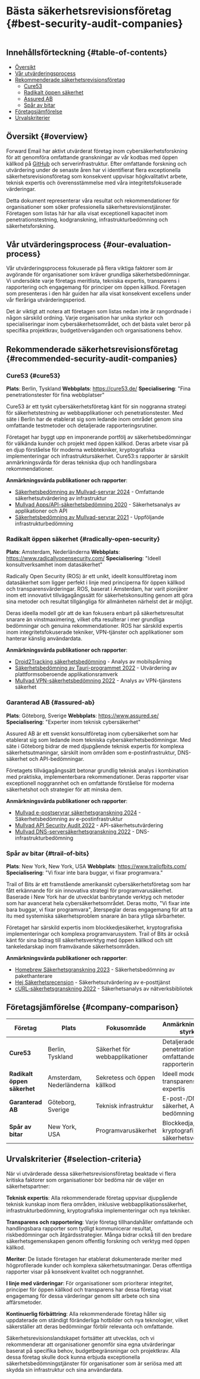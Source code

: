 # Bästa säkerhetsrevisionsföretag {#best-security-audit-companies}

<img loading="lazy" src="/img/articles/security-audit.webp" alt="" class="rounded-lg" />

## Innehållsförteckning {#table-of-contents}

* [Översikt](#overview)
* [Vår utvärderingsprocess](#our-evaluation-process)
* [Rekommenderade säkerhetsrevisionsföretag](#recommended-security-audit-companies)
  * [Cure53](#cure53)
  * [Radikalt öppen säkerhet](#radically-open-security)
  * [Assured AB](#assured-ab)
  * [Spår av bitar](#trail-of-bits)
* [Företagsjämförelse](#company-comparison)
* [Urvalskriterier](#selection-criteria)

## Översikt {#overview}

Forward Email har aktivt utvärderat företag inom cybersäkerhetsforskning för att genomföra omfattande granskningar av vår kodbas med öppen källkod på [GitHub](https://github.com/forwardemail) och serverinfrastruktur. Efter omfattande forskning och utvärdering under de senaste åren har vi identifierat flera exceptionella säkerhetsrevisionsföretag som konsekvent uppvisar högkvalitativt arbete, teknisk expertis och överensstämmelse med våra integritetsfokuserade värderingar.

Detta dokument representerar våra resultat och rekommendationer för organisationer som söker professionella säkerhetsrevisionstjänster. Företagen som listas här har alla visat exceptionell kapacitet inom penetrationstestning, kodgranskning, infrastrukturbedömning och säkerhetsforskning.

## Vår utvärderingsprocess {#our-evaluation-process}

Vår utvärderingsprocess fokuserade på flera viktiga faktorer som är avgörande för organisationer som kräver grundliga säkerhetsbedömningar. Vi undersökte varje företags meritlista, tekniska expertis, transparens i rapportering och engagemang för principer om öppen källkod. Företagen som presenteras i den här guiden har alla visat konsekvent excellens under vår fleråriga utvärderingsperiod.

Det är viktigt att notera att företagen som listas nedan inte är rangordnade i någon särskild ordning. Varje organisation har unika styrkor och specialiseringar inom cybersäkerhetsområdet, och det bästa valet beror på specifika projektkrav, budgetöverväganden och organisationens behov.

## Rekommenderade säkerhetsrevisionsföretag {#recommended-security-audit-companies}

### Cure53 {#cure53}

**Plats**: Berlin, Tyskland
**Webbplats**: <https://cure53.de/>
**Specialisering**: "Fina penetrationstester för fina webbplatser"

Cure53 är ett tyskt cybersäkerhetsföretag känt för sin noggranna strategi för säkerhetstestning av webbapplikationer och penetrationstester. Med säte i Berlin har de etablerat sig som ledande inom området genom sina omfattande testmetoder och detaljerade rapporteringsrutiner.

Företaget har byggt upp en imponerande portfölj av säkerhetsbedömningar för välkända kunder och projekt med öppen källkod. Deras arbete visar på en djup förståelse för moderna webbtekniker, kryptografiska implementeringar och infrastruktursäkerhet. Cure53:s rapporter är särskilt anmärkningsvärda för deras tekniska djup och handlingsbara rekommendationer.

**Anmärkningsvärda publikationer och rapporter**:

* [Säkerhetsbedömning av Mullvad-servrar 2024](https://cure53.de/pentest-report_mullvad\_2024\_v1.pdf) - Omfattande säkerhetsutvärdering av infrastruktur
* [Mullvad Apps/API-säkerhetsbedömning 2020](https://cure53.de/pentest-report_mullvad\_2020\_v2.pdf) - Säkerhetsanalys av applikationer och API
* [Säkerhetsbedömning av Mullvad-servrar 2021](https://cure53.de/pentest-report_mullvad\_2021\_v1.pdf) - Uppföljande infrastrukturbedömning

### Radikalt öppen säkerhet {#radically-open-security}

**Plats**: Amsterdam, Nederländerna
**Webbplats**: <https://www.radicallyopensecurity.com/>
**Specialisering**: "Ideell konsultverksamhet inom datasäkerhet"

Radically Open Security (ROS) är ett unikt, ideellt konsultföretag inom datasäkerhet som ligger perfekt i linje med principerna för öppen källkod och transparensvärderingar. ROS, baserat i Amsterdam, har varit pionjärer inom ett innovativt tillvägagångssätt för säkerhetskonsulting genom att göra sina metoder och resultat tillgängliga för allmänheten närhelst det är möjligt.

Deras ideella modell gör att de kan fokusera enbart på säkerhetsresultat snarare än vinstmaximering, vilket ofta resulterar i mer grundliga bedömningar och genuina rekommendationer. ROS har särskild expertis inom integritetsfokuserade tekniker, VPN-tjänster och applikationer som hanterar känslig användardata.

**Anmärkningsvärda publikationer och rapporter**:

* [Droid2Tracking säkerhetsbedömning](https://github.com/radicallyopensecurity/ros-website/blob/main/ros-public-reports/ROS%20-%20OnNet%20-%20OF-Droid2Tracking%20the%20Trackers%20-%202022.pdf) - Analys av mobilspårning
* [Säkerhetsbedömning av Tauri-programmet 2022](https://github.com/radicallyopensecurity/ros-website/blob/main/ros-public-reports/ROS%20-%20The%20Tauri%20Programme%20-2022.pdf) - Utvärdering av plattformsoberoende applikationsramverk
* [Mullvad VPN-säkerhetsbedömning 2022](https://github.com/radicallyopensecurity/ros-website/blob/main/ros-public-reports/ROS%20-%20Mullvad%20VPN%202022.pdf) - Analys av VPN-tjänstens säkerhet

### Garanterad AB {#assured-ab}

**Plats**: Göteborg, Sverige
**Webbplats**: <https://www.assured.se/>
**Specialisering**: "Experter inom teknisk cybersäkerhet"

Assured AB är ett svenskt konsultföretag inom cybersäkerhet som har etablerat sig som ledande inom tekniska cybersäkerhetsbedömningar. Med säte i Göteborg bidrar de med djupgående teknisk expertis för komplexa säkerhetsutmaningar, särskilt inom områden som e-postinfrastruktur, DNS-säkerhet och API-bedömningar.

Företagets tillvägagångssätt betonar grundlig teknisk analys i kombination med praktiska, implementerbara rekommendationer. Deras rapporter visar exceptionell noggrannhet och en omfattande förståelse för moderna säkerhetshot och strategier för att minska dem.

**Anmärkningsvärda publikationer och rapporter**:

* [Mullvad e-postservrar säkerhetsgranskning 2024](https://www.assured.se/publications/Assured_Mullvad_email_server_audit\_2024.pdf) - Säkerhetsbedömning av e-postinfrastruktur
* [Mullvad API Security Audit 2022](https://www.assured.se/publications/Assured_Mullvad_API_audit_report\_2022.pdf) - API-säkerhetsutvärdering
* [Mullvad DNS-serversäkerhetsgranskning 2022](https://www.assured.se/publications/Assured_Mullvad_DNS_server_audit_report\_2022.pdf) - DNS-infrastrukturbedömning

### Spår av bitar {#trail-of-bits}

**Plats**: New York, New York, USA
**Webbplats**: <https://www.trailofbits.com/>
**Specialisering**: "Vi fixar inte bara buggar, vi fixar programvara."

Trail of Bits är ett framstående amerikanskt cybersäkerhetsföretag som har fått erkännande för sin innovativa strategi för programvarusäkerhet. Baserade i New York har de utvecklat banbrytande verktyg och metoder som har avancerat hela cybersäkerhetsområdet. Deras motto, "Vi fixar inte bara buggar, vi fixar programvara", återspeglar deras engagemang för att ta itu med systemiska säkerhetsproblem snarare än bara ytliga sårbarheter.

Företaget har särskild expertis inom blockkedjesäkerhet, kryptografiska implementeringar och komplexa programvarusystem. Trail of Bits är också känt för sina bidrag till säkerhetsverktyg med öppen källkod och sitt tankeledarskap inom framväxande säkerhetsområden.

**Anmärkningsvärda publikationer och rapporter**:

* [Homebrew Säkerhetsgranskning 2023](https://github.com/trailofbits/publications/blob/master/reviews/2023-08-28-homebrew-securityreview.pdf) - Säkerhetsbedömning av pakethanterare
* [Hej Säkerhetsrecension](https://github.com/trailofbits/publications/blob/master/reviews/Hey.pdf) - Säkerhetsutvärdering av e-posttjänst
* [cURL-säkerhetsgranskning 2022](https://github.com/trailofbits/publications/blob/master/reviews/2022-12-curl-securityreview.pdf) - Säkerhetsanalys av nätverksbibliotek

## Företagsjämförelse {#company-comparison}

| Företag | Plats | Fokusområde | Anmärkningsvärda styrkor | Offentliga rapporter |
| --------------------------- | ---------------------- | ------------------------ | ----------------------------------------------------- | -------------------------- |
| **Cure53** | Berlin, Tyskland | Säkerhet för webbapplikationer | Detaljerade penetrationstester, omfattande rapportering | 3+ Mullvad-bedömningar |
| **Radikalt öppen säkerhet** | Amsterdam, Nederländerna | Sekretess och öppen källkod | Ideell modell, transparens, VPN-expertis | Offentlig metoddelning |
| **Garanterad AB** | Göteborg, Sverige | Teknisk infrastruktur | E-post-/DNS-säkerhet, API-bedömningar | Specialiserade servergranskningar |
| **Spår av bitar** | New York, USA | Programvarusäkerhet | Blockkedja, kryptografi, säkerhetsverktyg | Bidrag med öppen källkod |

## Urvalskriterier {#selection-criteria}

När vi utvärderade dessa säkerhetsrevisionsföretag beaktade vi flera kritiska faktorer som organisationer bör bedöma när de väljer en säkerhetspartner:

**Teknisk expertis**: Alla rekommenderade företag uppvisar djupgående teknisk kunskap inom flera områden, inklusive webbapplikationssäkerhet, infrastrukturbedömning, kryptografiska implementeringar och nya tekniker.

**Transparens och rapportering**: Varje företag tillhandahåller omfattande och handlingsbara rapporter som tydligt kommunicerar resultat, riskbedömningar och åtgärdsstrategier. Många bidrar också till den bredare säkerhetsgemenskapen genom offentlig forskning och verktyg med öppen källkod.

**Meriter**: De listade företagen har etablerat dokumenterade meriter med högprofilerade kunder och komplexa säkerhetsutmaningar. Deras offentliga rapporter visar på konsekvent kvalitet och noggrannhet.

**I linje med värderingar**: För organisationer som prioriterar integritet, principer för öppen källkod och transparens har dessa företag visat engagemang för dessa värderingar genom sitt arbete och sina affärsmetoder.

**Kontinuerlig förbättring**: Alla rekommenderade företag håller sig uppdaterade om ständigt föränderliga hotbilder och nya teknologier, vilket säkerställer att deras bedömningar förblir relevanta och omfattande.

Säkerhetsrevisionslandskapet fortsätter att utvecklas, och vi rekommenderar att organisationer genomför sina egna utvärderingar baserat på specifika behov, budgetbegränsningar och projektkrav. Alla dessa företag skulle dock kunna erbjuda exceptionella säkerhetsbedömningstjänster för organisationer som är seriösa med att skydda sin infrastruktur och sina användardata.